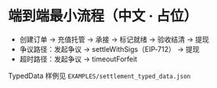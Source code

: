 # 端到端最小流程（中文 · 占位）

- 创建订单 → 充值托管 → 承接 → 标记就绪 → 验收结清 → 提现
- 争议路径：发起争议 → settleWithSigs（EIP‑712） → 提现
- 超时路径：发起争议 → timeoutForfeit

TypedData 样例见 `EXAMPLES/settlement_typed_data.json`

